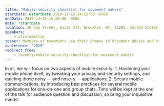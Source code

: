 ```yaml
---
title: "Mobile security checklist for movement makers"
startDate: &startDate 2019-12-15 14:15:00 -0500
endDate: 2019-12-15 15:00:00 -0500
date: *startDate
location: 20 Jay Street, Suite 317, Brooklyn, NY, 11201, United States
speakers:
    - oliviamartin
teaser: Members of movements use their phones to document abuses and triumphs, communicate with collaborators, and access shared documents. All this sensitive movement data requires additional effort to keep secure prior to and during an action, and recover if things go wrong. Participants at this talk should expect to walk away with a quick-start to protect the sensitive data on their mobile phones.
conference: "2019"
redirect_from:
    - /events/mobile-security-checklist-for-movement-makers
---
```


In all, we will focus on two aspects of mobile security: 1. Hardening your mobile phone itself, by tweaking your privacy and security settings, and quieting those noisy — and nose-y — applications; 2. Secure mobile communications, by introducing best practices for several mobile applications for one-on-one and group chats. Time will be kept at the end of the talk for audience question and discussion, so bring your inquisitive minds!

